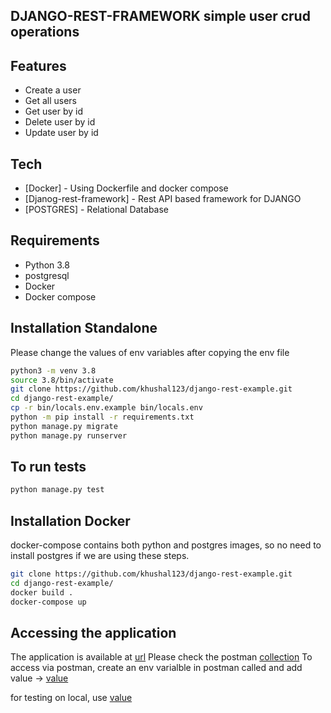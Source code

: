## DJANGO-REST-FRAMEWORK simple user crud operations 

## Features
- Create a user
- Get all users
- Get user by id
- Delete user by id
- Update user by id


## Tech
- [Docker] - Using Dockerfile and docker compose
- [Djanog-rest-framework] - Rest API based framework for DJANGO
- [POSTGRES] - Relational Database

## Requirements
- Python 3.8
- postgresql 
- Docker 
- Docker compose

## Installation Standalone
Please change the values of env variables after copying the env file
```sh
python3 -m venv 3.8
source 3.8/bin/activate
git clone https://github.com/khushal123/django-rest-example.git
cd django-rest-example/
cp -r bin/locals.env.example bin/locals.env
python -m pip install -r requirements.txt
python manage.py migrate
python manage.py runserver 
```
## To run tests
```sh
python manage.py test
```

## Installation Docker
docker-compose contains both python and postgres images, so no need to install postgres if we are using these steps.
```sh
git clone https://github.com/khushal123/django-rest-example.git
cd django-rest-example/
docker build .
docker-compose up 
```

## Accessing the application
The application is available at [url](http://localhost:8000/api/users/)
Please check the postman [collection](https://www.getpostman.com/collections/f208255e2858480b569c)
To access via postman, create an env varialble in postman called <django> and add value -> [value](https://drf-assignment.herokuapp.com)

for testing on local, use [value](http://localhost:8000)

